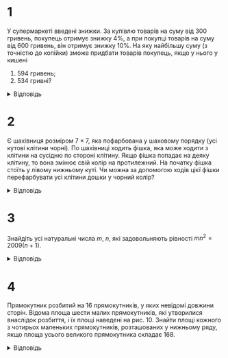 # 1
У супермаркеті введені знижки. За купівлю товарів на суму від 300 гривень, покупець отримує знижку 4%, а при покупці товарів на суму від 600 гривень, він отримує знижку 10%. На яку найбільшу суму (з точністю до копійки) зможе придбати товарів покупець, якщо у нього у кишені
1. 594 гривень;
2. 534 гривні?
<details><summary>Відповідь</summary>

1. 660;
2. 556,25.
<details><summary>Розв’язання</summary>

1. Якщо він набере товарів на суму $x \ge 600$ грн., то він повинен буде сплатити на 10% менше, ніж коштує цей товар. Тобто він максимум може придбати товару на суму 0, $90x \le 594 \implies x \le 660$ грн.
2. Проводячи аналогічні міркування, матимемо, що покупець повинен скористатись знижкою, але не вистачає її на усі 10%, тому він одержує знижку 4% на усі суму, тобто 0, $96x \le 534 \implies x \le 556$, 25 грн.
</details></details>

# 2
Є шахівниця розміром $7 \times 7$, яка пофарбована у шаховому порядку (усі кутові клітини чорні). По шахівниці ходить фішка, яка може ходити з клітини на сусідню по стороні клітину. Якщо фішка попадає на деяку клітину, то вона змінює свій колір на протилежний. На початку фішка стоїть у лівому нижньому куті. Чи можна за допомогою ходів цієї фішки перефарбувати усі клітини дошки у чорний колір?
<details><summary>Відповідь</summary>
Можна.
<details><summary>Розв’язання</summary>
Достатньо пройти шлях від кутової фішки до будь-якої іншої, тоді поміняють колір усі клітини, окрім кінцевої, оскільки в усіх інших клітинах фішка побувала 2 рази.
</details></details>

# 3
Знайдіть усі натуральні числа $m$, $n$, які задовольняють рівності $mn^2=2009(n+1)$.
<details><summary>Відповідь</summary>

$(4018;1)$ та $(328;7)$
<details><summary>Розв’язання</summary>

Покажемо, що $n$ і $(n +1)$ взаємно прості. Дійсно, якби у них був спільний дільник $d >1$, то $n = k_1d$, $n +1= k_2d$, тоді $1 = (n+1) - n = d(k_2 - k_1)$, тобто $d$ є дільником 1, що суперечить нашому припущенню.

Таким чином для заданої рівності повинні виконуватись такі умови: $m$ повинно ділитись на $(n +1)$, а 2009 на $n^2$. Оскільки $2009 = 7^2 \cdot 41$, то можливі два випадки: $n =1$ або $n = 7$. Розглянемо обидва випадки. При $n =1$ маємо $m = 2009 \cdot 2 = 4018$. При $n = 7$ маємо $49m = 2009 \cdot 8$, звідки $m = 41 \cdot 8 = 328$. Тобто рівняння має два розв’язки.
</details></details>

# 4
Прямокутник розбитий на 16 прямокутників, у яких невідомі довжини сторін. Відома площа шести малих прямокутників, які утворилися внаслідок розбиття, і їх площі наведені на рис. 10. Знайти площі кожного з чотирьох маленьких прямокутників, розташованих у нижньому ряду, якщо площа усього великого прямокутника складає 168. 
<details><summary>Відповідь</summary>
3, 6, 12, 15
<details><summary>Розв’язання</summary>

Розглянемо рис. 11, де через $a$, $b$, $x$, $y$ позначено довжини відповідних сторін. Тоді $S_1 = ax$, $S_2 = bx$, $S_3 = ay$, $S_4 = by$, а тому маємо рівність: $S_1S_4 = S_2S_3$. Таким чином, якщо ми знаємо площу трьох з чотирьох наведених прямокутників, то можна знайти й площу останнього. Отже на заданому в умові рис. 10 можна обчислити площі усіх прямокутників, окрім тих, які розташовані у нижньому рядку. Зверху донизу їх площі такі: верхній ряд: 2, 4, 8, 10, другий ряд: 4, 8, 16, 20, третій ряд: 5, 10, 20, 25. Позначимо площу лівого нижнього прямокутника через $x$, тоді площі прямокутників нижнього ряду є $x$, $2x$, $4x$, $5x$. Таким чином площа великого прямокутника дорівнює $132 + 12x =168$, звідки $x = 3$, і відповідні площі прямокутників нижнього ряду мають такі площі: 3, 6, 12, 15.
</details></details>